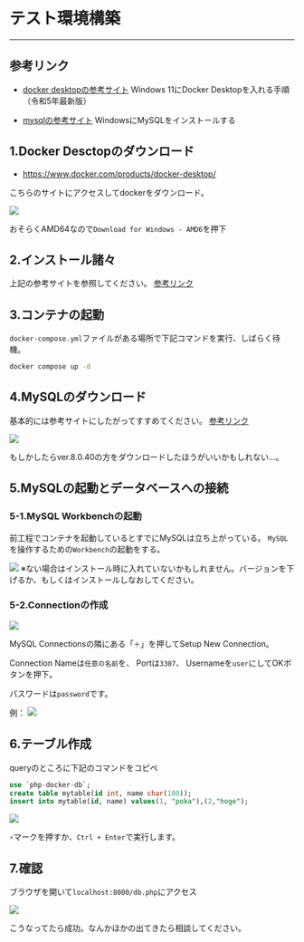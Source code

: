 # テスト環境構築
***
## 参考リンク

- [docker desktopの参考サイト](https://qiita.com/zembutsu/items/a98f6f25ef47c04893b3) 
Windows 11にDocker Desktopを入れる手順（令和5年最新版）

- [mysqlの参考サイト](https://qiita.com/aki_number16/items/bff7aab79fb8c9657b62)
WindowsにMySQLをインストールする

## 1.Docker Desctopのダウンロード

- https://www.docker.com/products/docker-desktop/

こちらのサイトにアクセスしてdockerをダウンロード。

![](./image.png)

おそらくAMD64なので`Download for Windows - AMD6`を押下

## 2.インストール諸々

上記の参考サイトを参照してください。
[参考リンク](#参考リンク)

## 3.コンテナの起動

`docker-compose.yml`ファイルがある場所で下記コマンドを実行、しばらく待機。

```sh
docker compose up -d
```

## 4.MySQLのダウンロード

基本的には参考サイトにしたがってすすめてください。
[参考リンク](#参考リンク)

![](./image2.png)

もしかしたらver.8.0.40の方をダウンロードしたほうがいいかもしれない...。

## 5.MySQLの起動とデータベースへの接続

### 5-1.MySQL Workbenchの起動
前工程でコンテナを起動しているとすでにMySQLは立ち上がっている。
`MySQL`を操作するための`Workbench`の起動をする。

![](./image3.png)
※ない場合はインストール時に入れていないかもしれません。バージョンを下げるか、もしくはインストールしなおしてください。

### 5-2.Connectionの作成

![](./image4.png)

MySQL Connectionsの隣にある「`＋`」を押してSetup New Connection。

Connection Nameは`任意の名前`を、
Portは`3307`、
Usernameを`user`にしてOKボタンを押下。

パスワードは`password`です。

例：
![](./image5.png)

## 6.テーブル作成

queryのところに下記のコマンドをコピペ
```sql
use `php-docker-db`;
create table mytable(id int, name char(100));
insert into mytable(id, name) values(1, "poka"),(2,"hoge");
```

![](./image6.png)

`⚡`マークを押すか、`Ctrl + Enter`で実行します。

## 7.確認

ブラウザを開いて`localhost:8000/db.php`にアクセス

![](./image7.png)

こうなってたら成功。なんかほかの出てきたら相談してください。